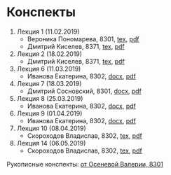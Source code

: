 # Конспекты

1. Лекция 1 (11.02.2019)
    * Вероника Пономарева, 8301, [tex](notes/ponomareva-1.tex), [pdf](notes/ponomareva-1.pdf)
    * Дмитрий Киселев, 8371, [tex](notes/kiselev-1.tex), [pdf](notes/kiselev-1.pdf)
1. Лекция 2 (18.02.2019)
    * Дмитрий Киселев, 8371, [tex](notes/kiselev-2.zip), [pdf](notes/kiselev-2.pdf)
1. Лекция 6 (11.03.2019)
    * Иванова Екатерина, 8302, [docx](notes/ivanova-6.docx), [pdf](notes/ivanova-6.pdf)
1. Лекция 7 (18.03.2019)
    * Дмитрий Сосновский, 8301, [docx](notes/sosnovsky-6.docx), [pdf](notes/sosnovsky-6.pdf)
1. Лекция 8 (25.03.2019)
    * Иванова Екатерина, 8302, [docx](notes/ivanova-8.docx), [pdf](notes/ivanova-8.pdf)
1. Лекция 9 (01.04.2019)
    * Иванова Екатерина, 8302, [docx](notes/ivanova-9.docx), [pdf](notes/ivanova-9.pdf)
1. Лекция 10 (08.04.2019)
    * Скороходов Владислав, 8302, [tex](notes/skorohodov-10.zip), [pdf](notes/skorohodov-10.pdf)
1. Лекция 14 (06.05.2019)
    * Скороходов Владислав, 8302, [tex](notes/skorohodov-14.zip), [pdf](notes/skorohodov-14.pdf)

Рукописные конспекты: [от Осеневой Валерии, 8301](https://yadi.sk/d/kAM3sOXivn1jwA)
